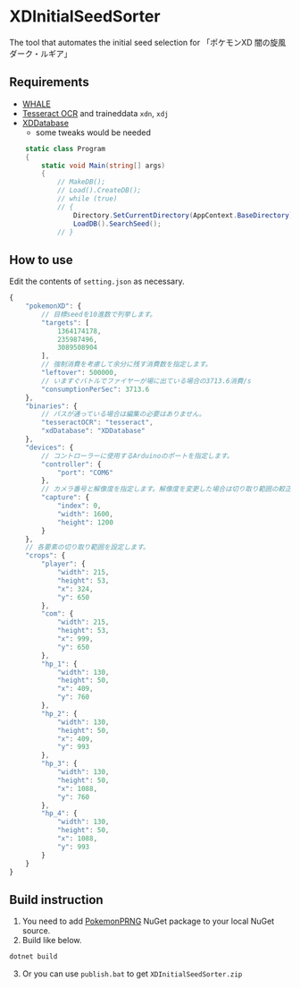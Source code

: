 # XDInitialSeedSorter

The tool that automates the initial seed selection for 「ポケモンXD 闇の旋風ダーク・ルギア」

## Requirements

- [WHALE](https://github.com/mizuyoukanao/WHALE)
- [Tesseract OCR](https://github.com/tesseract-ocr/) and traineddata `xdn`, `xdj`
- [XDDatabase](https://github.com/yatsuna827/XDDatabase)
  - some tweaks would be needed
  
```csharp
    static class Program
    {
        static void Main(string[] args)
        {
            // MakeDB();
            // Load().CreateDB();
            // while (true)
            // {
                Directory.SetCurrentDirectory(AppContext.BaseDirectory);
                LoadDB().SearchSeed();
            // }
```

## How to use

Edit the contents of `setting.json` as necessary.

```javascript
{
    "pokemonXD": {
        // 目標seedを10進数で列挙します。
        "targets": [
            1364174178,
            235987496,
            3089508904
        ],
        // 強制消費を考慮して余分に残す消費数を指定します。
        "leftover": 500000,
        // いますぐバトルでファイヤーが場に出ている場合の3713.6消費/s
        "consumptionPerSec": 3713.6
    },
    "binaries": {
        // パスが通っている場合は編集の必要はありません。
        "tesseractOCR": "tesseract",
        "xdDatabase": "XDDatabase"
    },
    "devices": {
        // コントローラーに使用するArduinoのポートを指定します。
        "controller": {
            "port": "COM6"
        },
        // カメラ番号と解像度を指定します。解像度を変更した場合は切り取り範囲の較正が必要になるでしょう。
        "capture": {
            "index": 0,
            "width": 1600,
            "height": 1200
        }
    },
    // 各要素の切り取り範囲を設定します。
    "crops": {
        "player": {
            "width": 215,
            "height": 53,
            "x": 324,
            "y": 650
        },
        "com": {
            "width": 215,
            "height": 53,
            "x": 999,
            "y": 650
        },
        "hp_1": {
            "width": 130,
            "height": 50,
            "x": 409,
            "y": 760
        },
        "hp_2": {
            "width": 130,
            "height": 50,
            "x": 409,
            "y": 993
        },
        "hp_3": {
            "width": 130,
            "height": 50,
            "x": 1088,
            "y": 760
        },
        "hp_4": {
            "width": 130,
            "height": 50,
            "x": 1088,
            "y": 993
        }
    }
}
```

## Build instruction

1. You need to add [PokemonPRNG](https://github.com/yatsuna827/PokemonPRNG) NuGet package to your local NuGet source.
2. Build like below.

```powershell
dotnet build
```

3. Or you can use `publish.bat` to get `XDInitialSeedSorter.zip`

